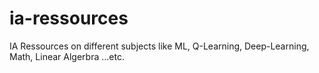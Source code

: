 # ia-ressources
IA Ressources on different subjects like ML, Q-Learning, Deep-Learning, Math, Linear Algerbra ...etc.
